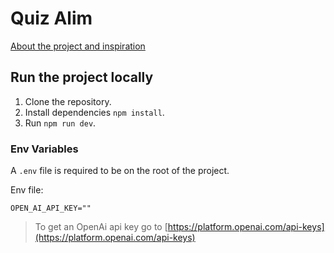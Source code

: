 # Quiz Alim

[About the project and inspiration](/src//docs//about.md)

## Run the project locally

1. Clone the repository.
2. Install dependencies `npm install`.
3. Run `npm run dev`.

### Env Variables

A `.env` file is required to be on the root of the project.

Env file:

```env
OPEN_AI_API_KEY=""
```

> To get an OpenAi api key go to [https://platform.openai.com/api-keys](https://platform.openai.com/api-keys)
